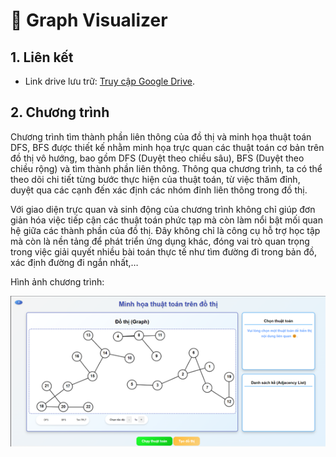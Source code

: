 # 🧩 Graph Visualizer

## 1. Liên kết 
- Link drive lưu trữ: [Truy cập Google Drive](https://drive.google.com/drive/folders/1drqw1qZnEfoApqcQckd8fOq6ze21VKG_).

## 2. Chương trình  
Chương trình tìm thành phần liên thông của đồ thị và minh họa thuật toán DFS, BFS được thiết kế nhằm minh họa trực quan các thuật toán cơ bản trên đồ thị vô hướng, bao gồm DFS (Duyệt theo chiều sâu), BFS (Duyệt theo chiều rộng) và tìm thành phần liên thông. Thông qua chương trình, ta có thể theo dõi chi tiết từng bước thực hiện của thuật toán, từ việc thăm đỉnh, duyệt qua các cạnh đến xác định các nhóm đỉnh liên thông trong đồ thị.  

Với giao diện trực quan và sinh động của chương trình không chỉ giúp đơn giản hóa việc tiếp cận các thuật toán phức tạp mà còn làm nổi bật mối quan hệ giữa các thành phần của đồ thị. Đây không chỉ là công cụ hỗ trợ học tập mà còn là nền tảng để phát triển ứng dụng khác, đóng vai trò quan trọng trong việc giải quyết nhiều bài toán thực tế như tìm đường đi trong bản đồ, xác định đường đi ngắn nhất,…  

Hình ảnh chương trình:  
<p align="center">  
  <img src="image/HinhMinhHoa.png" alt="Hình ảnh chương trình"/>
</p>    
